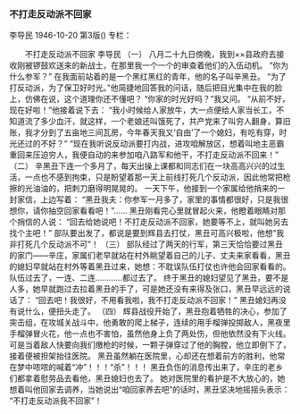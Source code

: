 ### 不打走反动派不回家
李导民
1946-10-20
第3版()
专栏：

　　不打走反动派不回家
    李导民
    （一）
    八月二十九日傍晚，我到××县政府去接收刚被锣鼓欢送来的新战士，在那里我一个一个的审查着他们的入伍动机。
    “你为什么参军？”
    在我面前站着的是一个黑红黑红的青年，他的名子叫辛黑丑。
    “为了打反动派，为了保卫好时光。”他简捷地回答我的问话，随后把目光集中在我的脸上，仿佛在说，这个道理你还不懂吧？
    “你家的时光好吗？”我又问。
    “从前不好，现在好啦！”他接着说下去：
    “我小时候给人家放牛，大一点便给人家当长工，不知道流了多少血汗，就这样，一个老娘还叫饿死了，共产党来了叫穷人翻身，算旧账，我才分到了五亩地三间瓦房，今年春天我又‘自由’了一个媳妇，有吃有穿，时光还过的不好？”
    “现在我听说反动派要打内战，进攻咱解放区，想着叫地主恶霸重回来压迫穷人，我便自动的来参加咱八路军和他干，不打走反动派不回来！”
    （二）
    辛黑丑下连一个多月了，每天出操上课都和同志们在一块高高兴兴的过生活，一点也不感到拘束，只是盼望着那一天上前线打死几个反动派，因此他常把枪擦的光油油的，把刺刀磨得明晃晃的。
    一天下午，他接到一个家属给他捎来的一封家信，上边写着：
    “黑丑我夫：你参军一月多了，家里的事情都很好，只是我很想你，请你抽空回家看看吧！”……
    黑丑刚看完心里就冒起火来，他瞪着眼睛对那个捎信的人说：
    “回去给她说吧！不打走反动派不回家，她要等不上，就叫她另去找个主吧！”
    部队要出发了，都说是要到辉县去打仗，黑丑可高兴极啦，他想“我非打死几个反动派不可”！
    （三）
    部队经过了两天的行军，第三天恰恰要过黑丑的家门——辛庄，家属们老早就站在村外眺望着自己的儿子、丈夫来家看看，黑丑的媳妇早就站在村外等着黑丑过来，她想：不耽误队伍打仗也许他会回家看看的。
    队伍过去了，一连、二连…………都过去了。
    终于黑丑的媳妇望见了黑丑，要不是人多，她早就跑过去拉着黑丑的手了，可是她还没有来得及张口，黑丑早远远的说话了：
    “回去吧！我很好，不用看我啦，我不打走反动派不回家！”
    黑丑媳妇再没有说什么，便扭头走了。
    （四）
    辉县战役开始了，黑丑抱着牺牲的决心，参加了突击组，在攻城关战斗中，他勇敢的爬上梯子，连续的用手榴弹投掷敌人，黑夜里手榴弹冒火花，他一点也不害怕，虽然他身上负了两处伤，但他依然没有下火线。
    可是当着敌人快要向我们缴枪的时候，一颗子弹穿过了他的胸膛，他立即倒下了，接着便被担架抬往医院。
    黑丑虽然躺在医院里，心却还在想着前方的胜利，他常在梦中哝哝的喊着“冲”！！！“杀”！！！
    黑丑负伤的消息传出来了，辛庄的老乡们都拿着慰劳品去看他，黑丑媳妇也去了。
    她对医院里的看护是不大放心的，她想着叫他回家去调养，当她说出“咱回家养去吧”的话时，黑丑坚决地摇摇头表示：
    “不打走反动派我不回家”！

